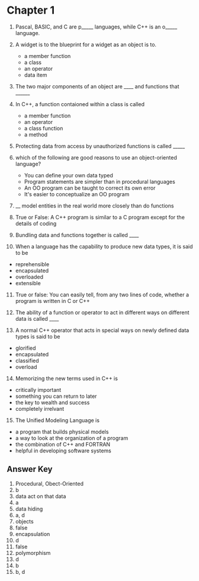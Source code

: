 # Chapter 1
1. Pascal, BASIC, and C are p_____ languages, while C++ is an o_____ language.

2. A widget is to the blueprint for a widget as an object is to.
   - a member function
   - a class
   - an operator
   - data item 

3. The two major components of an object are ____ and functions that ______

4. In C++, a function contaioned within a class is called
   - a member function
   - an operator 
   - a class function
   - a method

5. Protecting data from access by unauthorized functions is called  _____

6. which of the following are good reasons to  use an object-oriented language?
   - You can define your own data typed
   - Program statements are simpler than in procedural languages
   - An OO program  can be taught to correct its own error 
   - It's easier to conceptualize an OO program 

7. __ model entities in the real world more closely than do functions

8. True or False: A C++ program is similar to a C program except for the details of coding

9. Bundling data and functions together is called ____

10. When a language has the capability to produce new data types, it is said to be 
   - reprehensible
   - encapsulated
   - overloaded 
   - extensible 

11. True or false: You can easily tell, from any two lines of code, whether a program is written in C or C++

12. The ability of a function or operator to act in different ways on different data is called ____

13. A normal C++ operator that acts in special ways on newly defined data types is said to be 
   - glorified 
   - encapsulated
   - classified
   - overload

14. Memorizing the new terms used in C++ is 
   - critically important
   - something you can return to later
   - the key to wealth and success
   - completely irrelvant 

15. The Unified Modeling Language is 
   - a program that builds physical models
   - a way to look at the organization of a program 
   - the combination of C++ and FORTRAN
   - helpful in developing software systems

## Answer Key
1. Procedural, Obect-Oriented
2. b
3. data act on that data
4. a
5. data hiding
6. a, d
7. objects
8. false
9. encapsulation
10. d
11. false
12. polymorphism
13. d
14. b
15. b, d
